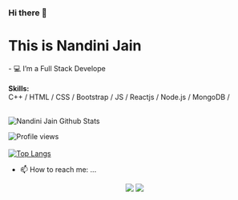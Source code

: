 ### Hi there 👋



<h1>This is Nandini Jain </h1>
- 💻 I’m a Full Stack Develope</br>

<br>
<b>Skills:</b><br>
 C++ / HTML / CSS / Bootstrap / JS / Reactjs / Node.js / MongoDB / 
<br><br>

![Nandini Jain Github Stats](https://github-readme-stats.vercel.app/api?username=Nandini-72&theme=chartreuse-dark&show_icons=true&hide_border=false&include_all_commits=true&show_owner=true&count_private=true&hide_rank=false&cache_seconds=86000)
<br>

![Profile views](https://gpvc.arturio.dev/Nandini-72)  
<br>
[![Top Langs](https://github-readme-stats.vercel.app/api/top-langs/?username=saiganesh612&langs_count=8&layout=compact)](https://github.com/Nandini-72/github-readme-stats)
- 📫 How to reach me: ...</br>
<p align="center">
<a href="https://www.linkedin.com/in/nandini_77/"><img src="https://img.shields.io/badge/nandini_77?style=flat&logo=Linkedin&logoColor=white"/></a>
<a href="mailto:jainnandini741@gmail.com"><img src="https://img.shields.io/badge/-jainnandini741@gmail.com-D14836?style=flat&logo=Gmail&logoColor=white"/></a>

</p>
